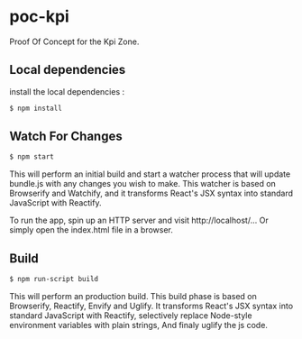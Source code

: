 # poc-kpi
Proof Of Concept for the Kpi Zone.

## Local dependencies

install the local dependencies :

```sh
$ npm install
```

## Watch For Changes

```sh
$ npm start
```

This will perform an initial build and start a watcher process that will update bundle.js with any changes you wish to make.
This watcher is based on Browserify and Watchify, and it transforms React's JSX syntax into standard JavaScript with Reactify.

To run the app, spin up an HTTP server and visit http://localhost/... Or simply open the index.html file in a browser.


## Build

```sh
$ npm run-script build
```

This will perform an production build.
This build phase is based on Browserify, Reactify, Envify and Uglify.
It transforms React's JSX syntax into standard JavaScript with Reactify,
selectively replace Node-style environment variables with plain strings,
And finaly uglify the js code.
